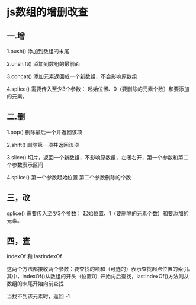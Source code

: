 # js数组的增删改查

## 一.增

1.push() 添加到数组的末尾

2.unshift() 添加到数组的最前面

3.concat() 添加元素返回成一个新数组，不会影响原数组

4.splice() 需要传入至少3个参数： 起始位置、0（要删除的元素个数）和要添加的元素。

## 二.删

1.pop() 删除最后一个并返回该项

2.shift() 删除第一项并返回该项

3.slice()  切片，返回一个新数组，不影响原数组，左闭右开，第一个参数和第二个参数表示区间

4.splice() 第一个参数起始位置 第二个参数删除的个数

## 三，改

splice()  需要传入至少3个参数： 起始位置、1（要删除的元素个数）和要添加的元素。

## 四，查

indexOf 和 lastIndexOf

这两个方法都接收两个参数：要查找的项和（可选的）表示查找起点位置的索引。其中，indexOf()从数组的开头（位置0）开始向后查找，lastIndexOf()方法则从数组的末尾开始向前查找

当找不到该元素时，返回 -1

